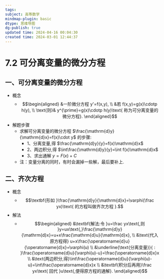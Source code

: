 ```yaml
---
tags: 
subject: 高等数学
mindmap-plugin: basic
dtype: 思维导图
dg-publish: true
updated time: 2024-04-16 00:04:30
created time: 2024-03-01 12:44:37
---
```


# 7.2 可分离变量的微分方程

## 一、可分离变量的微分方程
- 概念
    - $$\begin{aligned}
       &一阶微分方程 y'=f(x,y), \\
       &若  f(x,y)=g(x)\cdotp h(y), \\
       \text{则}& y^{\prime}=g(x)\cdotp h(y)\text{ 称为可分离变量的微分方程}. 
       \end{aligned}$$
- 解题步骤
    - 求解可分离变量的微分方程 $\frac{\mathrm{d}y}{\mathrm{d}x}=f(x)\cdot y$ 的步骤:
        - 1、分离变量,得 $\frac{\mathrm{d}y}{y}=f(x)\mathrm{d}x$
        - 2、两边积分,得 $\int\frac{\mathrm{d}y}{y}=\int f(x)\mathrm{d}x$
        - 3、求出通解 $y=F(x)+C$
    - 注：变量分离的同时，有时会漏掉一些解，最后要补上.

## 二、齐次方程
- 概念
    - $$\textbf{形如 }\frac{\mathrm{d}y}{\mathrm{d}x}=\varphi(\frac yx)\text{ 的方程叫做齐次方程 }.$$
- 解法
    - $$\begin{aligned}
       &\textbf{解法:令 }u=\frac yx\text{,则 }y=ux\text{,}\frac{\mathrm{d}y}{\mathrm{d}x}=u+x\frac{\mathrm{d}u}{\mathrm{d}x}, \\
       &\text{代入原方程得} u+x\frac{\operatorname{d}u}{\operatorname{d}x}=\varphi(u) \\
       &\underline{\text{分离变量}}{ : }\frac{\operatorname{d}u}{\varphi(u)-u}=\frac{\operatorname{d}x}x \\
       &\text{两边积分,得}\int\frac{\operatorname{d}u}{\varphi(u)-u}=\int\frac{\operatorname{d}x}x \\
       &\textbf{积分后再用}\frac yx\text{ 回代 }u\text{,便得原方程的通解}.
       \end{aligned}$$